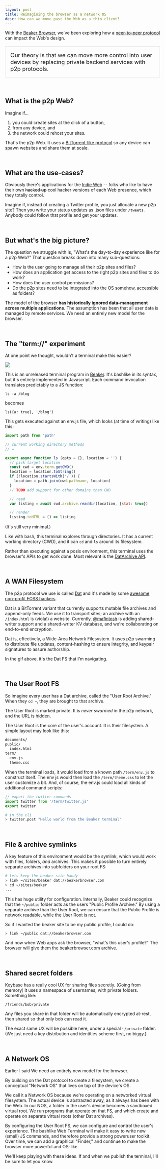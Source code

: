 ```yaml
---
layout: post
title: Reimagining the browser as a network OS
desc: How can we move past the Web as a thin client?
---
```


<style>
pre {
  max-height: 280px;
  overflow: scroll;
}
</style>

With the [Beaker Browser](https://beakerbrowser.com), we've been exploring how a [peer-to-peer protocol](https://datproject.org) can impact the Web's design.

<p style="font-size: 130%; padding: 1rem; border: 1px solid #ddd;">
Our theory is that we can move more control into user devices by replacing private backend services with p2p protocols.
</p>

<br>

## What is the p2p Web?

Imagine if...

 1. you could create sites at the click of a button,
 2. from any device, and
 2. the network could rehost your sites.

That's the p2p Web. It uses a [BitTorrent-like protocol](https://datproject.org) so any device can spawn websites and share them at scale.

<br>

## What are the use-cases?

Obviously there's applications for the [Indie Web](https://indieweb.org/) -- folks who like to have their own <strike>hacked up</strike> cool hacker versions of each Web presence, which they totally control.

Imagine if, instead of creating a Twitter profile, you just allocate a new p2p site? Then you write your status updates as .json files under `/tweets`. Anybody could follow that profile and get your updates.

<br>

## But what's the big picture?

The question we struggle with is, "What's the day-to-day experience like for a p2p Web?" That question breaks down into many sub-questions:

 - How is the user going to manage all their p2p sites and files?
 - How does an application get access to the right p2p sites and files to do work?
 - How does the user control permissions?
 - Do the p2p sites need to be integrated into the OS somehow, accessible as folders?

The model of the browser **has historically ignored data-management across multiple applications**. The assumption has been that all user data is managed by remote services. We need an entirely new model for the browser.

<br>

## The "term://" experiment

At one point we thought, wouldn't a terminal make this easier?

<img class="centered bordered" src="/assets/img/webterm.gif">

This is an unreleased terminal program in [Beaker](https://beakerbrowser.com). It's bashlike in its syntax, but it's entirely implemented in Javascript. Each command invocation translates predictably to a JS function:

```
ls -a /blog
```

becomes

```
ls({a: true}, '/blog')
```

This gets executed against an env.js file, which looks (at time of writing) like this:

```js
import path from 'path'

// current working directory methods
// =

export async function ls (opts = {}, location = '') {
  // pick target location
  const cwd = env.term.getCWD()
  location = location.toString()
  if (!location.startsWith('/')) {
    location = path.join(cwd.pathname, location)
  }
  // TODO add support for other domains than CWD

  // read
  var listing = await cwd.archive.readdir(location, {stat: true})

  // render
  listing.toHTML = () => listing
    .filter(entry => {
      if (opts.all || opts.a) return true
      return entry.name.startsWith('.') === false
    })
    .sort((a, b) => {
      // dirs on top
      if (a.stat.isDirectory() && !b.stat.isDirectory()) return -1
      if (!a.stat.isDirectory() && b.stat.isDirectory()) return 1
      return a.name.localeCompare(b.name)
    })
    .map(entry => {
      // coloring
      var color = 'default'
      if (entry.name.startsWith('.')) {
        color = 'muted'
      }

      // render
      if (entry.stat.isDirectory()) {
        return env.html`<div class="text-${color}"><strong>${entry.name}</strong></div>`
      }
      return env.html`<div class="text-${color}">${entry.name}</div>`
    })

  return listing
}

export function cd (opts = {}, location) {
  env.term.setCWD((location || '').toString())
}

export function pwd () {
  const cwd = env.term.getCWD()
  return `//${cwd.host}${cwd.pathname}`
}

// utilities
// =

export function echo (opts, ...args) {
  return args.join(' ')
}
```

(It's still very minimal.)

Like with bash, this terminal explores through directories. It has a current working directory (CWD), and it can `cd` and `ls` around its filesystem.

Rather than executing against a posix environment, this terminal uses the browser's APIs to get work done. Most relevant is the [DatArchive API](https://beakerbrowser.com/docs/apis/dat.html).

<br>

## A WAN Filesystem

The p2p protocol we use is called [Dat](https://datproject.org) and it's made by some [awesome non-profit FOSS hackers](https://twitter.com/pfrazee/lists/dat-project).

Dat is a BitTorrent variant that currently supports mutable file archives and append-only feeds. We use it to transport sites; an archive with an `/index.html` is (viola!) a website. Currently, [@mafintosh](https://twitter.com/mafintosh) is adding shared-writer support and a shared-writer KV database, and we're collaborating on end-to-end encryption.

Dat is, effectively, a Wide-Area Network Filesystem. It uses p2p swarming to distribute file updates, content-hashing to ensure integrity, and keypair signatures to assure authorship.

In the gif above, it's the Dat FS that I'm navigating.

<br>

## The User Root FS

So imagine every user has a Dat archive, called the "User Root Archive." When they `cd ~`, they are brought to that archive.

The User Root is marked private. It is *never swarmed* in the p2p network, and the URL is hidden.

The User Root is the core of the user's account. It is their filesystem. A simple layout may look like this:

```bash
documents/
public/
  index.html
term/
  env.js
  theme.css
```

When the terminal loads, it would load from a known path `/term/env.js` to construct itself. The env js would then load the `/term/theme.css` to let the user customize a bit. And, of course, the env.js could load all kinds of additional command scripts:

```js
// export the twitter commands
import twitter from '/term/twitter.js'
export twitter
```

```bash
# in the cli
> twitter.post "Hello world from the Beaker terminal"
```

<br>

## File & archive symlinks

A key feature of this environment would be the symlink, which would work with files, folders, *and* archives. This makes it possible to turn entirely separate archives into subfolders on your root FS:

```bash
# lets keep the beaker site handy
> link ~/sites/beaker dat://beakerbrowser.com
> cd ~/sites/beaker
...
```

This has huge utility for configuration. Internally, Beaker could recognize that the `~/public` folder acts as the users "Public Profile Archive." By using a separate archive than the User Root, we can ensure that the Public Profile is network readable, while the User Root is not.

So if I wanted the beaker site to be my public profile, I could do:

```bash
> link ~/public dat://beakerbrowser.com
```

And now when Web apps ask the browser, "what's this user's profile?" The browser will give them the beakerbrowser.com archive.

<br>

## Shared secret folders

Keybase has a really cool UX for sharing files secretly. (Going from memory) it uses a namespace of usernames, with private folders. Something like:

```
/friends/bob/private
```

Any files you share in that folder will be automatically encrypted at-rest, then shared so that only bob can read it.

The exact same UX will be possible here, under a special `~/private` folder. (We just need a key distribution and identities scheme first, no biggy.)

<br>

## A Network OS

Earlier I said We need an entirely new model for the browser.

By building on the Dat protocol to create a filesystem, we create a conceptual "Network OS" that lives on top of the device's OS.

We call it a Network OS because we're operating on a networked virtual filesystem. The actual device is abstracted away, as it always has been with the Web. In our NOS, a folder in the user's device becomes a sandboxed virtual root. We run programs that operate on that FS, and which create and operate on separate virtual roots (other Dat archives).

By configuring the User Root FS, we can configure and control the user's experience. The bashlike Web Terminal will make it easy to write new (small) JS commands, and therefore provide a strong poweruser toolkit. Over time, we can add a graphical "Finder," and continue to make the browser more powerful and OS-like.

We'll keep playing with these ideas. If and when we publish the terminal, I'll be sure to let you know.